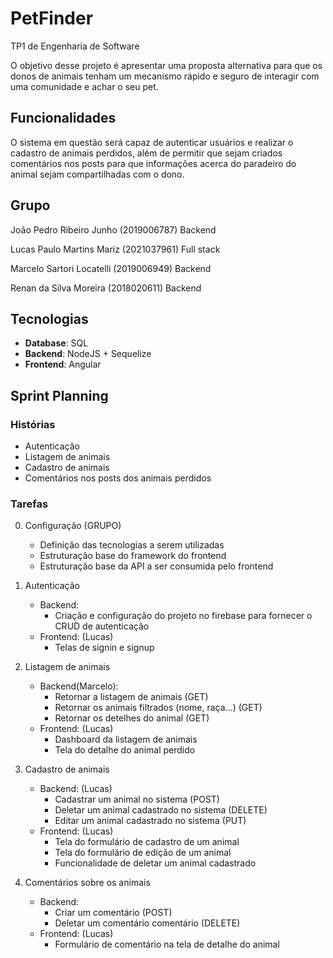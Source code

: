 # PetFinder

TP1 de Engenharia de Software

O objetivo desse projeto é apresentar uma proposta alternativa para que os donos de animais tenham um mecanismo rápido e seguro de interagir com uma comunidade e achar o seu pet.

## Funcionalidades
O sistema em questão será capaz de autenticar usuários e realizar o cadastro de animais perdidos, além de permitir que sejam criados comentários nos posts para que informações acerca do paradeiro do animal sejam compartilhadas com o dono.

## Grupo
João Pedro Ribeiro Junho (2019006787) Backend

Lucas Paulo Martins Mariz (2021037961) Full stack

Marcelo Sartori Locatelli (2019006949) Backend

Renan da Silva Moreira (2018020611) Backend

## Tecnologias
- **Database**: SQL
- **Backend**: NodeJS + Sequelize
- **Frontend**: Angular

## Sprint Planning

### Histórias
- Autenticação
- Listagem de animais
- Cadastro de animais
- Comentários nos posts dos animais perdidos

### Tarefas

0. Configuração (GRUPO)
    - Definição das tecnologias a serem utilizadas
    - Estruturação base do framework do frontend
    - Estruturação base da API a ser consumida pelo frontend

1. Autenticação
    - Backend:
        - Criação e configuração do projeto no firebase para fornecer o CRUD de autenticação
    - Frontend: (Lucas)
        - Telas de signin e signup

2. Listagem de animais
    - Backend(Marcelo):
        - Retornar a listagem de animais (GET)
        - Retornar os animais filtrados (nome, raça...) (GET)
        - Retornar os detelhes do animal (GET)
    - Frontend: (Lucas)
        - Dashboard da listagem de animais
        - Tela do detalhe do animal perdido

3. Cadastro de animais
    - Backend: (Lucas)
        - Cadastrar um animal no sistema (POST) 
        - Deletar um animal cadastrado no sistema (DELETE)
        - Editar um animal cadastrado no sistema (PUT)
    - Frontend: (Lucas)
        - Tela do formulário de cadastro de um animal
        - Tela do formulário de edição de um animal
        - Funcionalidade de deletar um animal cadastrado

4. Comentários sobre os animais
    - Backend:
        - Criar um comentário (POST)
        - Deletar um comentário comentário (DELETE)
    - Frontend: (Lucas)
        - Formulário de comentário na tela de detalhe do animal
